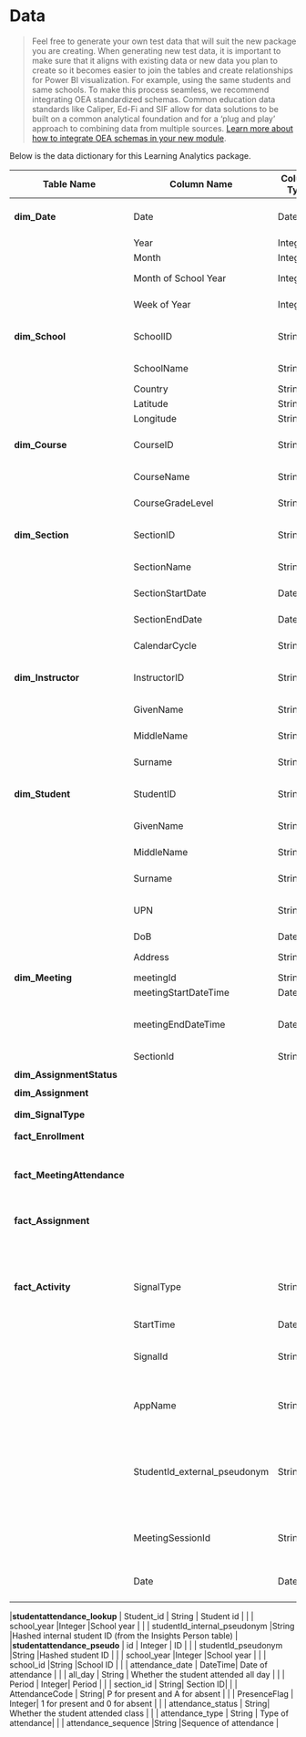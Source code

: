 # Data
> Feel free to generate your own test data that will suit the new package you are creating. When generating new test data, it is important to make sure that it aligns with existing data or new data you plan to create so it becomes easier to join the tables and create relationships for Power BI visualization. For example, using the same students and same schools. To make this process seamless, we recommend integrating OEA standardized schemas. Common education data standards like Caliper, Ed-Fi and SIF allow for data solutions to be built on a common analytical foundation and for a ‘plug and play’ approach to combining data from multiple sources.  [Learn more about how to integrate OEA schemas in your new module](https://github.com/microsoft/OpenEduAnalytics/tree/main/schemas).

Below is the data dictionary for this Learning Analytics package.

|Table Name   |Column Name        |Column Type  |Column Description  |
|-----------|-------------------|-------------------|-------------|
|**dim_Date** | Date     |Date |Date (Primary Key) |
| | Year     |Integer |Year |
| | Month     |Integer |Month |
| | Month of School Year     | Integer |Month of school year |
| | Week of Year     |Integer |Week of the year |
|**dim_School** | SchoolID     | String | School ID (Primary Key) |
|  | SchoolName     | String | Name of school  |
|  | Country     | String | Country  |
|  | Latitude     | String | Latitude  |
|  | Longitude     | String | Longitude  |
|**dim_Course** | CourseID     | String | Course ID (Primary Key)  |
|  |  CourseName    | String | Name of course  |
|  |  CourseGradeLevel    | String | Grade level of course  |
|**dim_Section** | SectionID     | String| Section ID (Primary Key) |
|  |  SectionName   |String | Name of the section |
|  | SectionStartDate     | Date |  Section start date |
|  | SectionEndDate    | Date | Section end date   |
|  | CalendarCycle     | String | Calendar cycle  |
|**dim_Instructor** | InstructorID     | String | Instructor ID (Primary Key)  |
|  |  GivenName    | String | First name of instructor  |
|  |   MiddleName   | String | Middle name of instructor  |
|  |   Surname   | String | Surname of instructor  |
|**dim_Student** |  StudentID   |String | Student ID (Primary Key)|
|  | GivenName     |String |First name of student |
|  | MiddleName     |String |Middle name of student|
|  | Surname   |String    |Surname of student |   
|  | UPN   |String    |User principal name |    
|  | DoB     |Date |Date of birth |
|  | Address    |String |Address of student  |
|**dim_Meeting** | meetingId     |String |Meeting ID  |
|  | meetingStartDateTime    |DateTime |DateTime |
|  | meetingEndDateTime    |DateTime |Meeting end date and time (from Graph data) |
|  | SectionId    |String |Section ID |
|  |      | |   |
|**dim_AssignmentStatus** |      | |   |
|  |      | |   |
|**dim_Assignment** |      | |   |
|  |      | |   |
|  |      | |   |
|**dim_SignalType** |      | |   |
|  |      | |   |
|  |      | |   |
|**fact_Enrollment** |      | |   |
|  |      | |   |
|  |      | |   |
|  |      | |   |
|  |      | |   |
|  |      | |   |
|  |      | |   |
|  |      | |   |
|**fact_MeetingAttendance** |      | |   |
|  |      | |   |
|  |      | |   |
|  |      | |   |
|  |      | |   |
|  |      | |   |
|  |      | |   |
|  |      | |   |
|  |      | |   |
|  |      | |   |
|**fact_Assignment** |      | |   |
|  |      | |   |
|  |      | |   |
|  |      | |   |
|  |      | |   |
|  |      | |   |
|  |      | |   |
|  |      | |   |
|  |      | |   |
|  |      | |   |
|  |      | |   |
|**fact_Activity** |  SignalType    |String |Type of signal for a student in a section |
|  | StartTime     |DateTime |Signal action time |
|  | SignalId   |String |Unique ID per student signal |
|  | AppName    |String |Application used: Assignments, SharePoint Online, etc |
|  | StudentId_external_pseudonym     |String |Hashed external student ID (from the Insights AAD User table) |
|  | MeetingSessionId     |String |Meeting Session ID, unqiue per section per meeting |
|  | Date    |Date |Date of activity |
|  |      | |   |
|  |      | |   |



|**studentattendance_lookup** | Student_id     | String | Student id |
|  | school_year     |Integer |School year |
|  | studentId_internal_pseudonym    |String |Hashed internal student ID (from the Insights Person table) |
|**studentattendance_pseudo** | id     | Integer | ID |
|  | studentId_pseudonym    |String |Hashed student ID |
|  | school_year     |Integer |School year |
|  | school_id     |String |School ID |
| |  attendance_date    | DateTime| Date of attendance |
| |  all_day    | String | Whether the student attended all day |
| |  Period    | Integer| Period |
| |  section_id    | String| Section ID|
| | AttendanceCode     | String| P for present and A for absent |
| | PresenceFlag     | Integer| 1 for present and 0 for absent |
| |  attendance_status    | String| Whether the student attended class |
| | attendance_type     | String | Type of attendance|
| | attendance_sequence     |String |Sequence of attendance |
